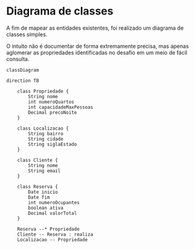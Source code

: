 # Diagrama de classes

A fim de mapear as entidades existentes, foi realizado um diagrama de classes simples.

O intuito não é documentar de forma extremamente precisa, mas apenas aglomerar as propriedades identificadas no desafio em um meio de fácil consulta. 


```mermaid
classDiagram

direction TB

    class Propriedade {
	    String nome
	    int numeroQuartos
	    int capacidadeMaxPessoas
	    Decimal precoNoite
    }

    class Localizacao {
	    String bairro
	    String cidade
	    String siglaEstado
    }

    class Cliente {
	    String nome
        String email
    }

    class Reserva {
	    Date inicio
	    Date fim
	    int numeroOcupantes
        boolean ativa
        Decimal valorTotal
    }

    Reserva --* Propriedade
    Cliente -- Reserva : realiza
    Localizacao -- Propriedade
```